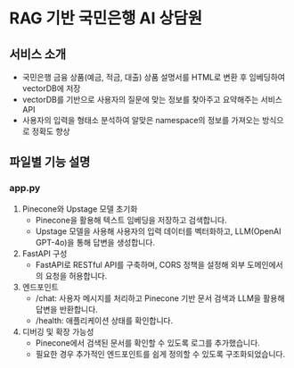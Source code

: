 # RAG 기반 국민은행 AI 상담원
## 서비스 소개
- 국민은행 금융 상품(예금, 적금, 대출) 상품 설명서를 HTML로 변환 후 임베딩하여 vectorDB에 저장
- vectorDB를 기반으로 사용자의 질문에 맞는 정보를 찾아주고 요약해주는 서비스 API
- 사용자의 입력을 형태소 분석하여 알맞은 namespace의 정보를 가져오는 방식으로 정확도 향상 
## 파일별 기능 설명
### app.py
1. Pinecone와 Upstage 모델 초기화
    - Pinecone을 활용해 텍스트 임베딩을 저장하고 검색합니다.
    - Upstage 모델을 사용해 사용자의 입력 데이터를 벡터화하고, LLM(OpenAI GPT-4o)을 통해 답변을 생성합니다.
2. FastAPI 구성
    - FastAPI로 RESTful API를 구축하며, CORS 정책을 설정해 외부 도메인에서의 요청을 허용합니다.
3. 엔드포인트
    - /chat: 사용자 메시지를 처리하고 Pinecone 기반 문서 검색과 LLM을 활용해 답변을 반환합니다.
    - /health: 애플리케이션 상태를 확인합니다.
4. 디버깅 및 확장 가능성
    - Pinecone에서 검색된 문서를 확인할 수 있도록 로그를 추가했습니다.
    - 필요한 경우 추가적인 엔드포인트를 쉽게 정의할 수 있도록 구조화되었습니다.